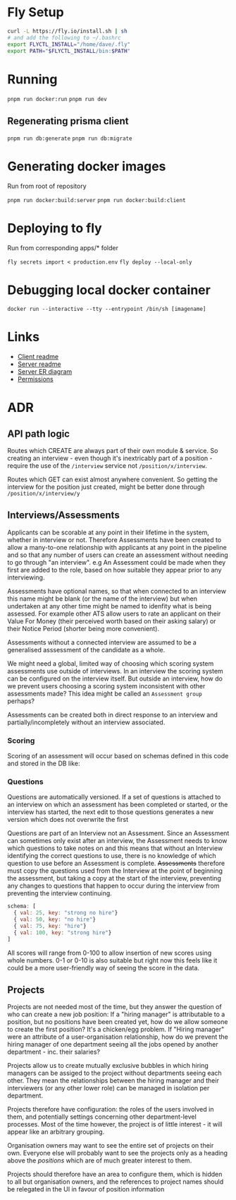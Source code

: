 # Fly Setup

```bash
curl -L https://fly.io/install.sh | sh
# and add the following to ~/.bashrc
export FLYCTL_INSTALL="/home/dave/.fly"
export PATH="$FLYCTL_INSTALL/bin:$PATH"
```

# Running

`pnpm run docker:run`
`pnpm run dev`

## Regenerating prisma client

`pnpm run db:generate`
`pnpm run db:migrate`

# Generating docker images

Run from root of repository

`pnpm run docker:build:server`
`pnpm run docker:build:client`

# Deploying to fly

Run from corresponding apps/\* folder

`fly secrets import < production.env`
`fly deploy --local-only`

# Debugging local docker container

`docker run --interactive --tty --entrypoint /bin/sh [imagename]`

# Links

- [Client readme](client/README.md)
- [Server readme](<(server/README.md)>)
- [Server ER diagram](server/prisma/ER.md)
- [Permissions](permissions.md)

# ADR

## API path logic

Routes which CREATE are always part of their own module & service. So creating an interview - even though it's inextricably part of a position - require the use of the `/interview` service not `/position/x/interview`.

Routes which GET can exist almost anywhere convenient. So getting the interview for the position just created, might be better done through `/position/x/interview/y`

## Interviews/Assessments

Applicants can be scorable at any point in their lifetime in the system, whether in interview or not. Therefore Assessments have been created to allow a many-to-one relationship with applicants at any point in the pipeline and so that any number of users can create an assessment without needing to go through "an interview". e.g An Assessment could be made when they first are added to the role, based on how suitable they appear prior to any interviewing.

Assessments have optional names, so that when connected to an interview this name might be blank (or the name of the interview) but when undertaken at any other time might be named to idenfity what is being assessed. For example other ATS allow users to rate an applicant on their Value For Money (their perceived worth based on their asking salary) or their Notice Period (shorter being more convenient).

Assessments without a connected interview are assumed to be a generalised asssessment of the candidate as a whole.

We might need a global, limited way of choosing which scoring system assessments use outside of interviews. In an interview the scoring system can be configured on the interview itself. But outside an interview, how do we prevent users choosing a scoring system inconsistent with other assessments made? This idea might be called an `Assessment group` perhaps?

Assessments can be created both in direct response to an interview and partially/incompletely without an interview associated.

### Scoring

Scoring of an assessment will occur based on schemas defined in this code and stored in the DB like:

### Questions

Questions are automatically versioned. If a set of questions is attached to an interview on which an assessment has been completed or started, or the interview has started, the next edit to those questions generates a new version which does not overwrite the first

Questions are part of an Interview not an Assessment. Since an Assessment can sometimes only exist after an interview, the Assessment needs to know which questions to take notes on and this means that without an Interview identifying the correct questions to use, there is no knowledge of which question to use before an Assessment is complete. ~~Assessments~~ therefore must copy the questions used from the Interview at the point of beginning the assessment, but taking a copy at the start of the interview, preventing any changes to questions that happen to occur during the interview from preventing the interview continuing.

```js
schema: [
  { val: 25, key: "strong no hire"}
  { val: 50, key: "no hire"}
  { val: 75, key: "hire"}
  { val: 100, key: "strong hire"}
]
```

All scores will range from 0-100 to allow insertion of new scores using whole numbers. 0-1 or 0-10 is also suitable but right now this feels like it could be a more user-friendly way of seeing the score in the data.

## Projects

Projects are not needed most of the time, but they answer the question of who can create a new job position: If a "hiring manager" is attributable to a position, but no positions have been created yet, how do we allow someone to create the first position? It's a chicken/egg problem. If "Hiring manager" were an attribute of a user-organisation relationship, how do we prevent the hiring manager of one department seeing all the jobs opened by another department - inc. their salaries?

Projects allow us to create mutually exclusive bubbles in which hiring managers can be assiged to the project without departments seeing each other. They mean the relationships between the hiring manager and their interviewers (or any other lower role) can be managed in isolation per department.

Projects therefore have configuration: the roles of the users involved in them, and potentially settings concerning other department-level processes. Most of the time however, the project is of little interest - it will appear like an arbitrary grouping.

Organisation owners may want to see the entire set of projects on their own. Everyone else will probably want to see the projects only as a heading above the _positions_ which are of much greater interest to them.

Projects should therefore have an area to configure them, which is hidden to all but organisation owners, and the references to project names should be relegated in the UI in favour of position information
